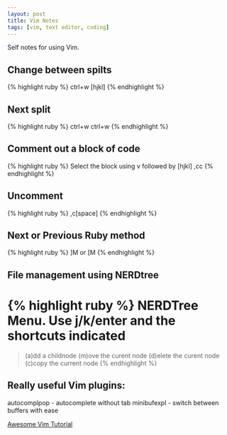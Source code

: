 ```yaml
--- 
layout: post
title: Vim Notes
tags: [vim, text editor, coding]
---
```

Self notes for using Vim.

Change between spilts
---------------------
{% highlight ruby %}
  ctrl+w [hjkl]
{% endhighlight %}

Next split
----------
{% highlight ruby %}
    ctrl+w ctrl+w
{% endhighlight %}

Comment out a block of code
---------------------------
{% highlight ruby %}
Select the block using v followed by [hjkl]
    ,cc
{% endhighlight %}

Uncomment
---------
{% highlight ruby %}
    ,c[space]
{% endhighlight %}

Next or Previous Ruby method
----------------------------
{% highlight ruby %}
    ]M or [M
{% endhighlight %}

File management using NERDtree
------------------------------
{% highlight ruby %}
  NERDTree Menu. Use j/k/enter and the shortcuts indicated
  ==========================================================
  > (a)dd a childnode
    (m)ove the curent node
    (d)elete the curent node
    (c)copy the current node
{% endhighlight %}

Really useful Vim plugins:
--------------------------
autocomplpop - autocomplete without tab
minibufexpl - switch between buffers with ease

[Awesome Vim Tutorial](http://yannesposito.com/Scratch/en/blog/Learn-Vim-Progressively/)
